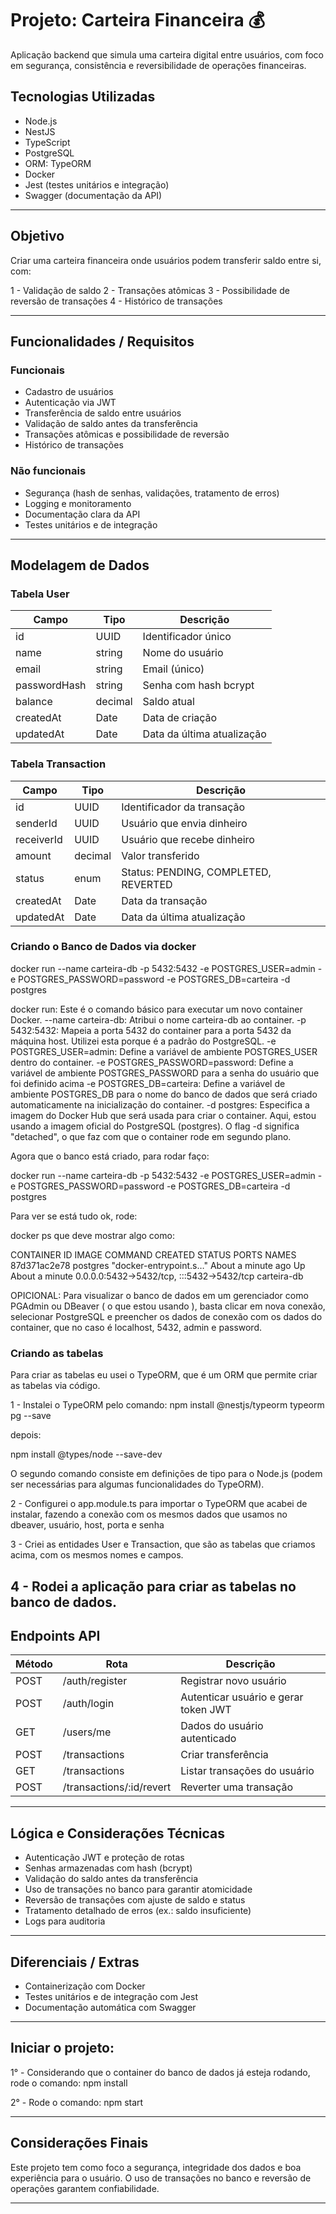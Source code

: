# Projeto: Carteira Financeira 💰

Aplicação backend que simula uma carteira digital entre usuários, com foco em segurança, consistência e reversibilidade de operações financeiras.

## Tecnologias Utilizadas
- Node.js
- NestJS
- TypeScript
- PostgreSQL
- ORM: TypeORM
- Docker
- Jest (testes unitários e integração)
- Swagger (documentação da API)

---

## Objetivo
Criar uma carteira financeira onde usuários podem transferir saldo entre si, com:

1 - Validação de saldo
2 - Transações atômicas
3 - Possibilidade de reversão de transações
4 - Histórico de transações

---

## Funcionalidades / Requisitos

### Funcionais
- Cadastro de usuários
- Autenticação via JWT
- Transferência de saldo entre usuários
- Validação de saldo antes da transferência
- Transações atômicas e possibilidade de reversão
- Histórico de transações

### Não funcionais
- Segurança (hash de senhas, validações, tratamento de erros)
- Logging e monitoramento
- Documentação clara da API
- Testes unitários e de integração

---

## Modelagem de Dados

### Tabela User
| Campo       | Tipo   | Descrição                 |
|-------------|--------|---------------------------|
| id          | UUID   | Identificador único       |
| name        | string | Nome do usuário           |
| email       | string | Email (único)             |
| passwordHash| string | Senha com hash bcrypt     |
| balance     | decimal| Saldo atual               |
| createdAt   | Date   | Data de criação           |
| updatedAt   | Date   | Data da última atualização|

### Tabela Transaction
| Campo      | Tipo    | Descrição                          |
|------------|---------|----------------------------------|
| id         | UUID    | Identificador da transação        |
| senderId   | UUID    | Usuário que envia dinheiro        |
| receiverId | UUID    | Usuário que recebe dinheiro       |
| amount     | decimal | Valor transferido                 |
| status     | enum    | Status: PENDING, COMPLETED, REVERTED |
| createdAt  | Date    | Data da transação                 |
| updatedAt  | Date    | Data da última atualização       |

### Criando o Banco de Dados via docker
docker run --name carteira-db -p 5432:5432 -e POSTGRES_USER=admin -e POSTGRES_PASSWORD=password -e POSTGRES_DB=carteira -d postgres

docker run: Este é o comando básico para executar um novo container Docker.
--name carteira-db: Atribui o nome carteira-db ao container.
-p 5432:5432: Mapeia a porta 5432 do container para a porta 5432 da máquina host. Utilizei esta porque é a padrão do PostgreSQL.
-e POSTGRES_USER=admin: Define a variável de ambiente POSTGRES_USER dentro do container.
-e POSTGRES_PASSWORD=password: Define a variável de ambiente POSTGRES_PASSWORD para a senha do usuário que foi definido acima
-e POSTGRES_DB=carteira: Define a variável de ambiente POSTGRES_DB para o nome do banco de dados que será criado automaticamente na inicialização do container. 
-d postgres: Especifica a imagem do Docker Hub que será usada para criar o container. Aqui, estou usando a imagem oficial do PostgreSQL (postgres). O flag -d significa "detached", o que faz com que o container rode em segundo plano.

Agora que o banco está criado, para rodar faço:

docker run --name carteira-db -p 5432:5432 -e POSTGRES_USER=admin -e POSTGRES_PASSWORD=password -e POSTGRES_DB=carteira -d postgres

Para ver se está tudo ok, rode:

docker ps que deve mostrar algo como:

CONTAINER ID   IMAGE      COMMAND                  CREATED              STATUS              PORTS                                       NAMES
87d371ac2e78   postgres   "docker-entrypoint.s…"   About a minute ago   Up About a minute   0.0.0.0:5432->5432/tcp, :::5432->5432/tcp   carteira-db

OPICIONAL: Para visualizar o banco de dados em um gerenciador como PGAdmin ou DBeaver ( o que estou usando ), basta clicar em nova conexão, selecionar PostgreSQL e preencher os dados de conexão com os dados do container, que no caso é localhost, 5432, admin e password.

### Criando as tabelas
Para criar as tabelas eu usei o TypeORM, que é um ORM que permite criar as tabelas via código.

1 - Instalei o TypeORM pelo comando:
  npm install @nestjs/typeorm typeorm pg --save

  depois:

  npm install @types/node --save-dev

  O segundo comando consiste em definições de tipo para o Node.js (podem ser necessárias para algumas funcionalidades do TypeORM).

2 - Configurei o app.module.ts para importar o TypeORM que acabei de instalar, fazendo a conexão com os mesmos dados que usamos no dbeaver, usuário, host, porta e senha

3 - Criei as entidades User e Transaction, que são as tabelas que criamos acima, com os mesmos nomes e campos.

4 - Rodei a aplicação para criar as tabelas no banco de dados.
---

## Endpoints API

| Método | Rota                         | Descrição                            |
|--------|------------------------------|--------------------------------------|
| POST   | /auth/register               | Registrar novo usuário               |
| POST   | /auth/login                  | Autenticar usuário e gerar token JWT |
| GET    | /users/me                    | Dados do usuário autenticado         |
| POST   | /transactions                | Criar transferência                  |
| GET    | /transactions                | Listar transações do usuário         |
| POST   | /transactions/:id/revert     | Reverter uma transação               |

---

## Lógica e Considerações Técnicas

- Autenticação JWT e proteção de rotas
- Senhas armazenadas com hash (bcrypt)
- Validação do saldo antes da transferência
- Uso de transações no banco para garantir atomicidade
- Reversão de transações com ajuste de saldo e status
- Tratamento detalhado de erros (ex.: saldo insuficiente)
- Logs para auditoria

---

## Diferenciais / Extras

- Containerização com Docker
- Testes unitários e de integração com Jest
- Documentação automática com Swagger

---

## Iniciar o projeto:

1° - Considerando que o container do banco de dados já esteja rodando, rode o comando:
  npm install

2° - Rode o comando:
  npm start

---

## Considerações Finais

Este projeto tem como foco a segurança, integridade dos dados e boa experiência para o usuário. O uso de transações no banco e reversão de operações garantem confiabilidade.

---